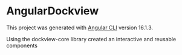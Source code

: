# AngularDockview

This project was generated with [Angular CLI](https://github.com/angular/angular-cli) version 16.1.3.

Using the dockview-core library created an interactive and reusable components